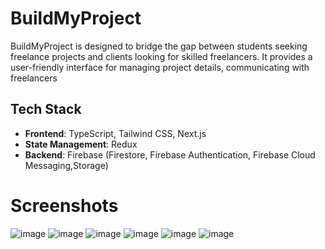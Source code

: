 # BuildMyProject

BuildMyProject is designed to bridge the gap between students seeking freelance projects and clients looking for skilled freelancers. It provides a user-friendly interface for managing project details, communicating with freelancers

## Tech Stack

- **Frontend**: TypeScript, Tailwind CSS, Next.js
- **State Management**: Redux
- **Backend**: Firebase (Firestore, Firebase Authentication, Firebase Cloud Messaging,Storage)

# Screenshots
 ![image](https://github.com/Sudip200/BuildMyProject/assets/98449874/e4475f8e-c089-432a-85a8-341b97d6033a)
 ![image](https://github.com/Sudip200/BuildMyProject/assets/98449874/fcefeb09-9339-45c4-bf2d-2572c517275e)
  ![image](https://github.com/Sudip200/BuildMyProject/assets/98449874/a3d7cd24-1957-43ad-a6a1-8057bac72b6a)
 ![image](https://github.com/Sudip200/BuildMyProject/assets/98449874/f84d173d-ffa3-4ec4-b8ac-020f0a54f2e2)
 ![image](https://github.com/Sudip200/BuildMyProject/assets/98449874/6e69e5ea-6943-4827-b475-90dc66cbb15c)
![image](https://github.com/Sudip200/BuildMyProject/assets/98449874/4f0c264a-1277-441c-b615-94a0662f6673)





